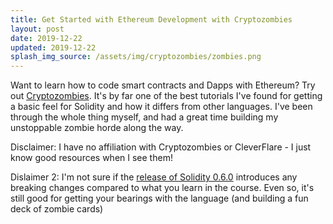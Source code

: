 ```yaml
---
title: Get Started with Ethereum Development with Cryptozombies
layout: post
date: 2019-12-22
updated: 2019-12-22
splash_img_source: /assets/img/cryptozombies/zombies.png
---
```

Want to learn how to code smart contracts and Dapps with Ethereum? Try out [Cryptozombies](https://cryptozombies.io/). It's by far one of the best tutorials I've found for getting a basic feel for Solidity and how it differs from other languages. I've been through the whole thing myself, and had a great time building my unstoppable zombie horde along the way.

Disclaimer: I have no affiliation with Cryptozombies or CleverFlare - I just know good resources when I see them!

Dislaimer 2: I'm not sure if the [release of Solidity 0.6.0](https://github.com/ethereum/solidity/releases) introduces any breaking changes compared to what you learn in the course. Even so, it's still good for getting your bearings with the language (and building a fun deck of zombie cards)
